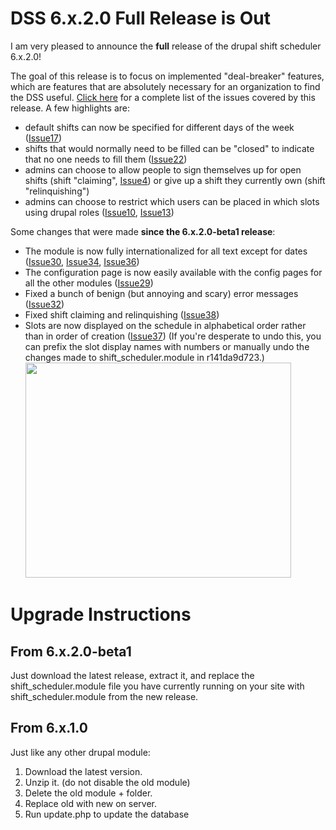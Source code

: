 # DSS 6.x.2.0 Full Release is Out #

I am very pleased to announce the **full** release of the drupal shift scheduler 6.x.2.0!

The goal of this release is to focus on implemented "deal-breaker" features, which are features that are absolutely necessary for an organization to find the DSS useful.  [Click here](http://code.google.com/p/drupal-shift-scheduler/issues/list?can=1&q=milestone%3A6.x.2.0&colspec=ID+Type+Status+Priority+Milestone+Difficulty+Owner+Summary&cells=tiles)  for a complete list of the issues covered by this release.  A few highlights are:
  * default shifts can now be specified for different days of the week ([Issue17](https://code.google.com/p/drupal-shift-scheduler/issues/detail?id=17))
  * shifts that would normally need to be filled can be "closed" to indicate that no one needs to fill them ([Issue22](https://code.google.com/p/drupal-shift-scheduler/issues/detail?id=22))
  * admins can choose to allow people to sign themselves up for open shifts (shift "claiming", [Issue4](https://code.google.com/p/drupal-shift-scheduler/issues/detail?id=4)) or give up a shift they currently own (shift "relinquishing")
  * admins can choose to restrict which users can be placed in which slots using drupal roles ([Issue10](https://code.google.com/p/drupal-shift-scheduler/issues/detail?id=10), [Issue13](https://code.google.com/p/drupal-shift-scheduler/issues/detail?id=13))


Some changes that were made **since the 6.x.2.0-beta1 release**:
  * The module is now fully internationalized for all text except for dates ([Issue30](https://code.google.com/p/drupal-shift-scheduler/issues/detail?id=30), [Issue34](https://code.google.com/p/drupal-shift-scheduler/issues/detail?id=34), [Issue36](https://code.google.com/p/drupal-shift-scheduler/issues/detail?id=36))
  * The configuration page is now easily available with the config pages for all the other modules ([Issue29](https://code.google.com/p/drupal-shift-scheduler/issues/detail?id=29))
  * Fixed a bunch of benign (but annoying and scary) error messages ([Issue32](https://code.google.com/p/drupal-shift-scheduler/issues/detail?id=32))
  * Fixed shift claiming and relinquishing ([Issue38](https://code.google.com/p/drupal-shift-scheduler/issues/detail?id=38))
  * Slots are now displayed on the schedule in alphabetical order rather than in order of creation ([Issue37](https://code.google.com/p/drupal-shift-scheduler/issues/detail?id=37)) (If you're desperate to undo this, you can prefix the slot display names with numbers or manually undo the changes made to shift\_scheduler.module in r141da9d723.)
<a href='http://www.youtube.com/watch?feature=player_embedded&v=x52i7lk2D1I' target='_blank'><img src='http://img.youtube.com/vi/x52i7lk2D1I/0.jpg' width='425' height=344 /></a>

# Upgrade Instructions #

## From 6.x.2.0-beta1 ##
Just download the latest release, extract it, and replace the shift\_scheduler.module file you have currently running on your site with shift\_scheduler.module from the new release.


## From 6.x.1.0 ##

Just like any other drupal module:

  1. Download the latest version.
  1. Unzip it. (do not disable the old module)
  1. Delete the old module + folder.
  1. Replace old with new on server.
  1. Run update.php to update the database